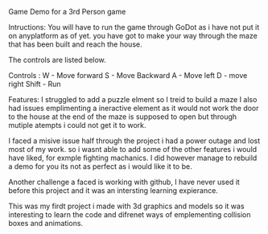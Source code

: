 Game Demo for a 3rd Person game

Intructions:
You will have to run the game through GoDot as i have not put it on anyplatform as of yet.
you have got to make your way through the maze that has been built and reach the house.

The controls are listed below.

Controls :
W - Move forward
S - Move Backward
A - Move left
D - move right 
Shift - Run

Features:
I struggled to add a puzzle elment so I treid to build a maze
I also had issues emplimenting a ineractive element as it would not work the door to the house at the end of the maze is supposed to open but through mutiple atempts i could not get it to work.

I faced a misive issue half through the project i had a power outage and lost most of my work. so i wasnt able to add some of the other features i would have liked, for exmple fighting machanics.
I did however manage to rebuild a demo for you its not as perfect as i would like it to be.

Another challenge a faced is working with github, I have never used it before this project and it was an intersting learning expierance.

This was my firdt project i made with 3d graphics and models so it was interesting to learn the code and difrenet ways of emplementing collision boxes and animations.
